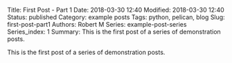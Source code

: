 Title: First Post - Part 1
Date: 2018-03-30 12:40
Modified: 2018-03-30 12:40
Status: published
Category: example posts
Tags: python, pelican, blog
Slug: first-post-part1
Authors: Robert M
Series: example-post-series
Series_index: 1
Summary: This is the first post of a series of demonstration posts.

This is the first post of a series of demonstration posts.